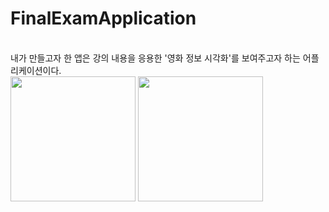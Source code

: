 # FinalExamApplication
<html>
<body>
<br>
내가 만들고자 한 앱은 강의 내용을 응용한 '영화 정보 시각화'를 보여주고자 하는 어플리케이션이다.
<br>

<div>
  <img width="200" src="https://user-images.githubusercontent.com/70988772/101243996-24878900-3747-11eb-9e09-26ac408e78e8.png">
  <img width="200" src="https://user-images.githubusercontent.com/70988772/101244104-c7d89e00-3747-11eb-90da-9ef5b82dbdad.png">
 </div>
  
